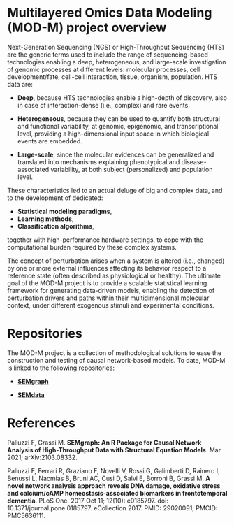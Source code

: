 # Multilayered Omics Data Modeling (MOD-M) project overview
Next-Generation Sequencing (NGS) or High-Throughput Sequencing (HTS) are the generic terms used to include the range of sequencing-based technologies enabling a deep, heterogeneous, and large-scale investigation of genomic processes at different levels: molecular processes, cell development/fate, cell-cell interaction, tissue, organism, population.
HTS data are:

- **Deep**, because HTS technologies enable a high-depth of discovery, also in case of interaction-dense (i.e., complex) and rare events.

- **Heterogeneous**, because they can be used to quantify both structural and functional variability, at genomic, epigenomic, and transcriptional level, providing a high-dimensional input space in which biological events are embedded.

- **Large-scale**, since the molecular evidences can be generalized and translated into mechanisms explaining phenotypical and disease-associated variability, at both subject (personalized) and population level.

These characteristics led to an actual deluge of big and complex data, and to the development of dedicated:
- **Statistical modeling paradigms**,
- **Learning methods**,
- **Classification algorithms**,

together with high-performance hardware settings, to cope with the computational burden required by these complex systems.

The concept of perturbation arises when a system is altered (i.e., changed) by one or more external influences affecting its behavior respect to a reference state (often described as physiological or healthy). The ultimate goal of the MOD-M project is to provide a scalable statistical learning framework for generating data-driven models, enabling the detection of perturbation drivers and paths within their multidimensional molecular context, under different exogenous stimuli and experimental conditions.

# Repositories
The MOD-M project is a collection of methodological solutions to ease the construction and testing of causal network-based models. To date, MOD-M is linked to the following repositories:

- [**SEMgraph**](https://github.com/fernandoPalluzzi/SEMgraph)

- [**SEMdata**](https://github.com/fernandoPalluzzi/SEMdata)

# References

Palluzzi F, Grassi M. **SEMgraph: An R Package for Causal Network Analysis of High-Throughput Data with Structural Equation Models**. Mar 2021; arXiv:2103.08332.

Palluzzi F, Ferrari R, Graziano F, Novelli V, Rossi G, Galimberti D, Rainero I, Benussi L, Nacmias B, Bruni AC, Cusi D, Salvi E, Borroni B, Grassi M. **A novel network analysis approach reveals DNA damage, oxidative stress and calcium/cAMP homeostasis-associated biomarkers in frontotemporal dementia**. PLoS One. 2017 Oct 11; 12(10): e0185797. doi: 10.1371/journal.pone.0185797. eCollection 2017. PMID: 29020091; PMCID: PMC5636111.
